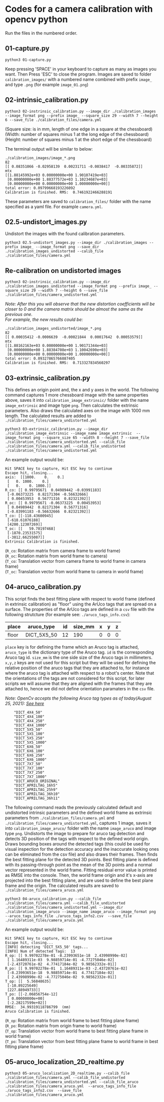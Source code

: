 # Codes for a camera calibration with opencv python

Run the files in the numbered order.

## 01-capture.py  

```
python3 01-capture.py
```
Keep pressing 'SPACE' in your keyboard to capture as many as images you want. Then Press 'ESC' to close the program. Images are saved to folder `calibration_images/` with a numbered name combined with prefix `image_` and type `.png` (for example `image_01.png`)

## 02-intrinsic_calibration.py 

```
python3 02-instrinsic_calibration.py --image_dir ./calibration_images --image_format png --prefix image_ --square_size 29 --width 7 --height 6 --save_file ./calibration_files/camera.yml
```
(Square size: is in mm, length of one edge in a square at the chessboard)  
(Width: number of squares minus 1 at the long edge of the chessboard)  
(Height: number of squares minus 1 at the short edge of the chessboard)  

The terminal output will be similar to below:
```
./calibration_images/image_*.png
82
[[ 0.08351066 -0.02958139  0.00231711 -0.0038417  -0.00335872]]
mtx
[[1.88145992e+03 0.00000000e+00 1.90107419e+03]
 [0.00000000e+00 1.88377572e+03 1.10234687e+03]
 [0.00000000e+00 0.00000000e+00 1.00000000e+00]]
total error: 0.09799668193226092
Calibration is finished. RMS:  0.7461922466288191
```
These parameters are saved to `calibration_files/` folder with the name specified as a yaml file. For example `camera.yml`.

## 02.5-undistort_images.py

Undistort the images with the found calibration parameters.
```
python3 02.5-undistort_images.py --image_dir ./calibration_images --prefix image_ --image_format png --save_dir ./calibration_images_undistorted --calib_file ./calibration_files/camera.yml
```

## Re-calibration on undistorted images

```
python3 02-instrinsic_calibration.py --image_dir ./calibration_images_undistorted --image_format png --prefix image_ --square_size 29 --width 7 --height 6 --save_file ./calibration_files/camera_undistorted.yml
```  
   
  
*Note: After this you will observe that the new distortion coefficients will be closer to 0 and the camera matrix should be almost the same as the previous one.  
For example, the new results could be:*
```
./calibration_images_undistorted/image_*.png
82
[[ 0.00035412 -0.0006639  -0.00021844  0.00017642  0.00053579]]
mtx
[[1.88162163e+03 0.00000000e+00 1.90171344e+03]
 [0.00000000e+00 1.88384708e+03 1.10042690e+03]
 [0.00000000e+00 0.00000000e+00 1.00000000e+00]]
total error: 0.09327865766887405
Calibration is finished. RMS:  0.713327834560297
```


## 03-extrinsic_calibration.py
This defines an origin point and, the x and y axes in the world. The following command captures 1 more chessboard image with the same properties above, saves it into `calibration_image_extrinsic/` folder with the name `image_extrinsic` and image type `png`. Then calculates the extrinsic parameters. Also draws the calculated axes on the image with 1000 mm length. The calculated results are added to `./calibration_files/camera_undistorted.yml`

```
python3 03-extrinsic_calibration.py --image_dir ./calibration_image_extrinsic --image_name image_extrinsic  --image_format png --square_size 65 --width 8 --height 7 --save_file ./calibration_files/camera_undistorted.yml --calib_file ./calibration_files/camera.yml --calib_file_undistorted ./calibration_files/camera_undistorted.yml  
```

An example output would be:
```
Hit SPACE key to capture, Hit ESC key to continue
Escape hit, closing...
axis:  [[1000.    0.    0.]
 [   0. 1000.    0.]
 [   0.    0. 1000.]]
R_co: [[ 0.99795671  0.04989442 -0.03991183]
 [-0.06373225  0.82171304 -0.56632666]
 [ 0.00453953  0.56771316  0.82321392]]
R_oc: [[ 0.99795671 -0.06373225  0.00453953]
 [ 0.04989442  0.82171304  0.56771316]
 [-0.03991183 -0.56632666  0.82321392]]
T_co: [[-118.43600945]
 [-618.61076188]
 [4200.12307269]]
T_oc: [[   59.70197468]
 [-1870.23531575]
 [-3812.66255087]]
Extrinsic Calibration is finished.
```
(`R_co`: Rotation matrix from camera frame to world frame)  
(`R_oc`: Rotation matrix from world frame to camera)  
(`T_co`: Translation vector from camera frame to world frame in camera frame)  
(`T_oc`: Translation vector from world frame to camera in world frame)

## 04-aruco_calibration.py

This script finds the best fitting plane with respect to world frame (defined in extrinsic calibration) as "floor" using the ArUco tags that are spread on a surface. 
The properties of the ArUco tags are defined in a `csv` file with the following strutcture (for example see: `./aruco_tags_info.csv`):


| place    | aruco_type  | id  | size_mm | x   | y   | z   |
| ---      | ---         | --- | ---     | --- | --- | --- |
| floor    | DICT_5X5_50 | 12  | 190     | 0 | 0 | 0 |

`place` key is for defining the frame which an Aruco tag is attached, `aruco_type` is the dictionary type of the Aruco tag. `id` is the corresponding Aruco tag id. `size_mm` is the one side size of the Aruco tags in millimeters. `x,y,z` keys are not used for this script but they will be used for defining the relative position of the aruco tags that they are attached to, for instance where the aruco tag is attached with respect to a robot's center. Note that the orientations of the tags are not considered for this script, for later scripts we will assume that they are aligned with the frames that they are attached to, hence we did not define orientation paramaters in the `csv` file.


*Note: OpenCv accepts the following Aruco tag types as of today(August 25, 2021): [See here](https://docs.opencv.org/3.4/d9/d6a/group__aruco.html#gac84398a9ed9dd01306592dd616c2c975)*
```
	"DICT_4X4_50"
	"DICT_4X4_100"
	"DICT_4X4_250"
	"DICT_4X4_1000"
	"DICT_5X5_50"
	"DICT_5X5_100"
	"DICT_5X5_250"
	"DICT_5X5_1000"
	"DICT_6X6_50"
	"DICT_6X6_100"
	"DICT_6X6_250"
	"DICT_6X6_1000"
	"DICT_7X7_50"
	"DICT_7X7_100"
	"DICT_7X7_250"
	"DICT_7X7_1000"
	"DICT_ARUCO_ORIGINAL"
	"DICT_APRILTAG_16h5"
	"DICT_APRILTAG_25h9"
	"DICT_APRILTAG_36h10"
	"DICT_APRILTAG_36h11"
```

 The following command reads the previously calculated default and undistorted intrinsic parameters and the defined world frame as extrinsic parameters from `./calibration_files/camera.yml` and `./calibration_files/camera_undistorted.yml`, captures 1 image, saves it into `calibration_image_aruco/` folder with the name `image_aruco` and image type `png`. Undistorts the image to prepare for aruco tag detection and detects 3D position of the tags with respect to the defined world origin. Draws bounding boxes around the detected tags (this could be used for visual inspection for the detection accuracy and the inaccurate looking ones can be eliminated from the csv file) and also draws their frames. Then finds the best fitting plane for the detected 3D points. Best fitting plane is defined with its passing-through point as the mean of the 3D points and a normal vector represented in the world frame. Fitting residual error value is printed as RMSE into the console. Then, the world frame origin and it's x-axis are projected into the best fitting plane, and are used to define the best plane frame and the origin.  The calculated results are saved to `./calibration_files/camera_aruco.yml`

```
python3 04-aruco_calibration.py --calib_file ./calibration_files/camera.yml --calib_file_undistorted ./calibration_files/camera_undistorted.yml --image_dir ./calibration_image_aruco --image_name image_aruco --image_format png --aruco_tags_info_file ./aruco_tags_info2.csv  --save_file ./calibration_files/camera_aruco.yml
```

An example output would be:
```
Hit SPACE key to capture, Hit ESC key to continue
Escape hit, closing...
[INFO] detecting 'DICT_5X5_50' tags...
[INFO] Num of detected Tags:  13
R_op: [[ 9.99702278e-01 -8.23993651e-18  2.43998990e-02]
 [ 1.16489311e-03  9.98859714e-01 -4.77275046e-02]
 [-2.43720761e-02  4.77417184e-02  9.98562332e-01]]
R_po: [[ 9.99702278e-01  1.16489311e-03 -2.43720761e-02]
 [-8.23993651e-18  9.98859714e-01  4.77417184e-02]
 [ 2.43998990e-02 -4.77275046e-02  9.98562332e-01]]
T_op: [[  5.56848635]
 [-10.89225649]
 [227.88949733]]
T_po: [[-2.06856754e-12]
 [ 0.00000000e+00]
 [-2.28217599e+02]]
RMSE:  34.99319118786799  (mm)
Aruco Calibration is finished.
```
(`R_op`: Rotation matrix from world frame to best fitting plane frame)  
(`R_po`: Rotation matrix from origin frame to world frame)  
(`T_op`: Translation vector from world frame to best fitting plane frame in world frame)  
(`T_po`: Translation vector from best fitting plane frame to world frame in best fitting plane frame)

## 05-aruco_localization_2D_realtime.py

```
python3 05-aruco_localization_2D_realtime.py --calib_file ./calibration_files/camera.yml --calib_file_undistorted ./calibration_files/camera_undistorted.yml --calib_file_aruco ./calibration_files/camera_aruco.yml  --aruco_tags_info_file ./aruco_tags_info2.csv  --save_file ./calibration_files/camera_aruco.yml
```
